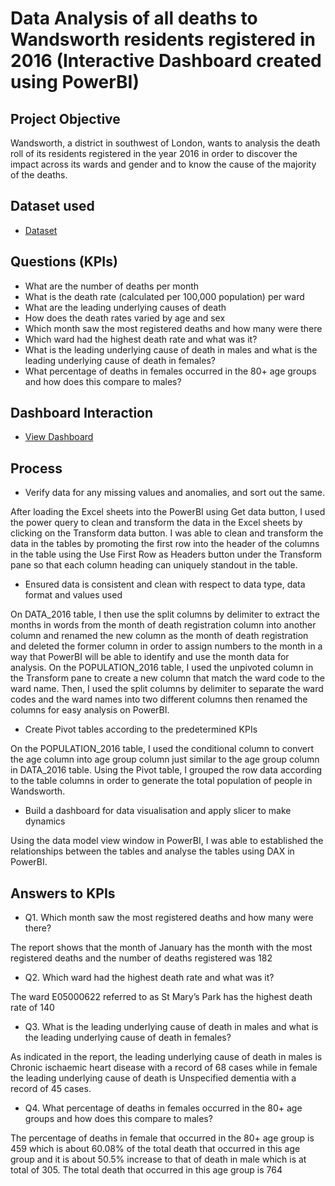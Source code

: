 # Data Analysis of all deaths to Wandsworth residents registered in 2016 (Interactive Dashboard created using PowerBI)
## Project Objective
Wandsworth, a district in southwest of London, wants to analysis the death roll of its residents registered in the year 2016 in order to discover the impact across its wards and gender and to know the cause of the majority of the deaths.

## Dataset used 
- <a href="https://github.com/Obabtd/My_Project_Work/blob/main/Wandsworth%20county%20Data.xlsx">Dataset</a>

## Questions (KPIs) 
- What are the number of deaths per month
- What is the death rate (calculated per 100,000 population) per ward
- What are the leading underlying causes of death
- How does the death rates varied by age and sex
- Which month saw the most registered deaths and how many were there
- Which ward had the highest death rate and what was it?
- What is the leading underlying cause of death in males and what is the leading underlying cause of death in females?
- What percentage of deaths in females occurred in the 80+ age groups and how does this compare to males?

## Dashboard Interaction 
- <a href="https://github.com/Obabtd/My_Project_Work/blob/main/WWC%20Dashboard.png">View Dashboard</a>

## Process
- Verify data for any missing values and anomalies, and sort out the same.
  
After loading the Excel sheets into the PowerBI using Get data button, I used the power query to
clean and transform the data in the Excel sheets by clicking on the Transform data button.
I was able to clean and transform the data in the tables by promoting the first row into the header of the columns in the table using the Use First Row as Headers button under the Transform pane so that each column heading can uniquely standout in the table.

- Ensured data is consistent and clean with respect to data type, data format and values used

On DATA_2016 table, I then use the split columns by delimiter to extract the months in words from the month of death registration column into another column and renamed the new column as the month of death registration and deleted the former column in order to assign numbers to the month in a way that PowerBI will be able to identify and use the month data for analysis. 
On the POPULATION_2016 table, I used the unpivoted column in the Transform pane to create a new column that match the ward code to the ward name. Then, I used the split columns by delimiter to separate the ward codes and the ward names into two different columns then renamed the columns for easy analysis on PowerBI.

- Create Pivot tables according to the predetermined KPIs

On the POPULATION_2016 table, I used the conditional column to convert the age column into age group column just similar to the age group column in DATA_2016 table.
Using the Pivot table, I grouped the row data according to the table columns in order to generate the total population of people in Wandsworth.

- Build a dashboard for data visualisation and apply slicer to make dynamics
  
Using the data model view window in PowerBI, I was able to established the relationships between the tables and analyse the tables using DAX in PowerBI. 

## Answers to KPIs
- Q1. Which month saw the most registered deaths and how many were there?

The report shows that the month of January has the month with the most registered deaths and the
number of deaths registered was 182

- Q2. Which ward had the highest death rate and what was it?

The ward E05000622 referred to as St Mary’s Park has the highest death rate of 140

- Q3. What is the leading underlying cause of death in males and what is the leading underlying
cause of death in females?

As indicated in the report, the leading underlying cause of death in males is Chronic ischaemic heart
disease with a record of 68 cases while in female the leading underlying cause of death is
Unspecified dementia with a record of 45 cases.

- Q4. What percentage of deaths in females occurred in the 80+ age groups and how does this
compare to males?

The percentage of deaths in female that occurred in the 80+ age group is 459 which is about 60.08%
of the total death that occurred in this age group and it is about 50.5% increase to that of death in
male which is at total of 305. The total death that occurred in this age group is 764

